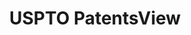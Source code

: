 ---
layout: default
bigquery: https://console.cloud.google.com/bigquery?p=patents-public-data&d=patentsview&page=dataset
citation: Attribution should be given to PatentsView for use, distribution, or derivative
  works.
code: https://github.com/CSSIP-AIR/PatentsView-Code-Snippets/
contributors: USPTO
cost: None
description: 'PatentsView includes US patent data including raw data (summaries, applications,
  pregrant applications), disambugations of inventors and assignees, and inventor
  gender estimates.  Also foreign priority data, # of figures and sheets, and government
  interest statements.'
documentation: https://patentsview.org/query/builder-faqs
last_edit: Mon, 04 Apr 2022 19:02:57 GMT
location: https://patentsview.org/
maintained_by: USPTO
record_creation_timestamp: 12/2/2020 17:20:46
schema_fields: '[''action_date'', ''abstract'', ''f371_date'', ''sector_title'', ''id'',
  ''uuid'', ''num_figures'', ''latin_name'', ''category'', ''classification_level'',
  ''filename'', ''relkind'', ''country'', ''state_fips'', ''disamb_assignee_id_20191008'',
  ''state'', ''_371_date'', ''subcategory_id'', ''f102_date'', ''disamb_inventor_id_20171003'',
  ''disamb_inventor_id_20170808'', ''classification_value'', ''rawassignee_id'', ''level_one'',
  ''doctype'', ''lname'', ''term_extension'', ''disamb_assignee_id_20191231'', ''exemplary'',
  ''name'', ''deceased'', ''lapse_of_patent'', ''term_grant'', ''subgroup'', ''doc_type'',
  ''status'', ''group_id'', ''disamb_inventor_id_20200929'', ''longitude'', ''disamb_assignee_id_20181127'',
  ''symbol_position'', ''mainclass_id'', ''title'', ''inventor_id'', ''attribution_status'',
  ''field_id'', ''subclass'', ''disamb_inventor_id_20201229'', ''disamb_assignee_id_20200630'',
  ''name_last'', ''gi_statement'', ''latitude'', ''disamb_inventor_id_20171226'',
  ''variety'', ''classification_status'', ''type'', ''main_group'', ''section'', ''male_flag'',
  ''_102_date'', ''level_three'', ''level_two'', ''designation'', ''contract_award_number'',
  ''disamb_inventor_id_20191008'', ''lawyer_id'', ''assignee_id'', ''country_transformed'',
  ''sequence'', ''location_id'', ''disamb_assignee_id_20200929'', ''section_id'',
  ''num'', ''organization_id'', ''organization'', ''disamb_inventor_id_20191231'',
  ''application_id'', ''reldocno'', ''text'', ''disamb_inventor_id_20200331'', ''subsection_id'',
  ''date'', ''role'', ''term_disclaimer'', ''num_sheets'', ''disamb_inventor_id_20190820'',
  ''series_code'', ''subclass_id'', ''disamb_inventor_id_20200630'', ''male'', ''disamb_assignee_id_20200331'',
  ''category_id'', ''length'', ''rule_47'', ''applicant_type'', ''field_title'', ''withdrawn'',
  ''disamb_inventor_id_20180528'', ''subgroup_id'', ''city'', ''name_first'', ''fname'',
  ''group'', ''county_fips'', ''dependent'', ''patent_id'', ''rel_id'', ''disclaimer_date'',
  ''disamb_inventor_id_20190312'', ''disamb_assignee_id_20190312'', ''disamb_inventor_id_20170307'',
  ''ipc_version_indicator'', ''publication_number'', ''num_claims'', ''disamb_inventor_id_20181127'',
  ''disamb_assignee_id_20190820'', ''rawlocation_id'', ''ipc_class'', ''citation_id'',
  ''kind'', ''number'', ''classification_data_source'', ''rawinventor_id'', ''latlong'',
  ''county'']'
shortname: patentsview
tags:
- disambiguation
- United States
- gender
terms_of_use: Creative Commons Attribution 4.0 International License.
timeframe: 1963-1999
title: USPTO PatentsView
uuid: cf1780b1-e265-4e49-8d1d-83b9cfe0fd9a
---